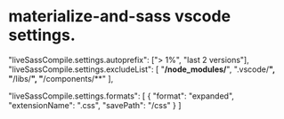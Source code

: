 # materialize-and-sass vscode settings.

"liveSassCompile.settings.autoprefix": ["> 1%", "last 2 versions"],
"liveSassCompile.settings.excludeList": [
"**/node_modules/**",
".vscode/**",
"**/libs/**",
"**/components/**"
],

"liveSassCompile.settings.formats": [
{
"format": "expanded",
"extensionName": ".css",
"savePath": "/css"
}
]
